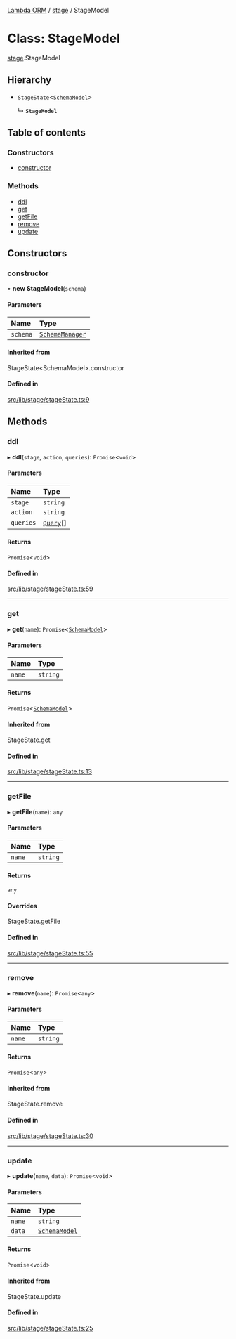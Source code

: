 [Lambda ORM](../README.md) / [stage](../modules/stage.md) / StageModel

# Class: StageModel

[stage](../modules/stage.md).StageModel

## Hierarchy

- `StageState`<[`SchemaModel`](../interfaces/model.SchemaModel.md)\>

  ↳ **`StageModel`**

## Table of contents

### Constructors

- [constructor](stage.StageModel.md#constructor)

### Methods

- [ddl](stage.StageModel.md#ddl)
- [get](stage.StageModel.md#get)
- [getFile](stage.StageModel.md#getfile)
- [remove](stage.StageModel.md#remove)
- [update](stage.StageModel.md#update)

## Constructors

### constructor

• **new StageModel**(`schema`)

#### Parameters

| Name | Type |
| :------ | :------ |
| `schema` | [`SchemaManager`](manager.SchemaManager.md) |

#### Inherited from

StageState<SchemaModel\>.constructor

#### Defined in

[src/lib/stage/stageState.ts:9](https://github.com/FlavioLionelRita/lambdaorm/blob/7350fa3/src/lib/stage/stageState.ts#L9)

## Methods

### ddl

▸ **ddl**(`stage`, `action`, `queries`): `Promise`<`void`\>

#### Parameters

| Name | Type |
| :------ | :------ |
| `stage` | `string` |
| `action` | `string` |
| `queries` | [`Query`](model.Query.md)[] |

#### Returns

`Promise`<`void`\>

#### Defined in

[src/lib/stage/stageState.ts:59](https://github.com/FlavioLionelRita/lambdaorm/blob/7350fa3/src/lib/stage/stageState.ts#L59)

___

### get

▸ **get**(`name`): `Promise`<[`SchemaModel`](../interfaces/model.SchemaModel.md)\>

#### Parameters

| Name | Type |
| :------ | :------ |
| `name` | `string` |

#### Returns

`Promise`<[`SchemaModel`](../interfaces/model.SchemaModel.md)\>

#### Inherited from

StageState.get

#### Defined in

[src/lib/stage/stageState.ts:13](https://github.com/FlavioLionelRita/lambdaorm/blob/7350fa3/src/lib/stage/stageState.ts#L13)

___

### getFile

▸ **getFile**(`name`): `any`

#### Parameters

| Name | Type |
| :------ | :------ |
| `name` | `string` |

#### Returns

`any`

#### Overrides

StageState.getFile

#### Defined in

[src/lib/stage/stageState.ts:55](https://github.com/FlavioLionelRita/lambdaorm/blob/7350fa3/src/lib/stage/stageState.ts#L55)

___

### remove

▸ **remove**(`name`): `Promise`<`any`\>

#### Parameters

| Name | Type |
| :------ | :------ |
| `name` | `string` |

#### Returns

`Promise`<`any`\>

#### Inherited from

StageState.remove

#### Defined in

[src/lib/stage/stageState.ts:30](https://github.com/FlavioLionelRita/lambdaorm/blob/7350fa3/src/lib/stage/stageState.ts#L30)

___

### update

▸ **update**(`name`, `data`): `Promise`<`void`\>

#### Parameters

| Name | Type |
| :------ | :------ |
| `name` | `string` |
| `data` | [`SchemaModel`](../interfaces/model.SchemaModel.md) |

#### Returns

`Promise`<`void`\>

#### Inherited from

StageState.update

#### Defined in

[src/lib/stage/stageState.ts:25](https://github.com/FlavioLionelRita/lambdaorm/blob/7350fa3/src/lib/stage/stageState.ts#L25)
